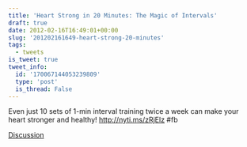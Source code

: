 ```yaml
---
title: 'Heart Strong in 20 Minutes: The Magic of Intervals'
draft: true
date: 2012-02-16T16:49:01+00:00
slug: '201202161649-heart-strong-20-minutes'
tags:
  - tweets
is_tweet: true
tweet_info:
  id: '170067144053239809'
  type: 'post'
  is_thread: False
---
```




Even just 10 sets of 1-min interval training twice a week can make your heart stronger and healthy!  <http://nyti.ms/zRjElz> #fb

[Discussion](https://x.com/sytelus/status/170067144053239809)
